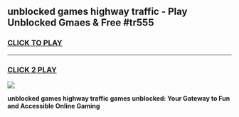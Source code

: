 
## unblocked games highway traffic - Play Unblocked Gmaes & Free #tr555
<h3>
<a href="https://premium.freeplayer.one?title=unblocked_games_highway_traffic&ref=03M">CLICK TO PLAY</a></h3>
<hr>

<h3>
<a href="https://premium.freeplayer.one?title=unblocked_games_highway_traffic&ref=03M">CLICK 2 PLAY</a>
  
</h3>

<a href="https://premium.freeplayer.one?title=unblocked_games_highway_traffic&ref=03M"><img src="https://clearcache.store/games.png"></a>


**unblocked games highway traffic games unblocked: Your Gateway to Fun and Accessible Online Gaming**
